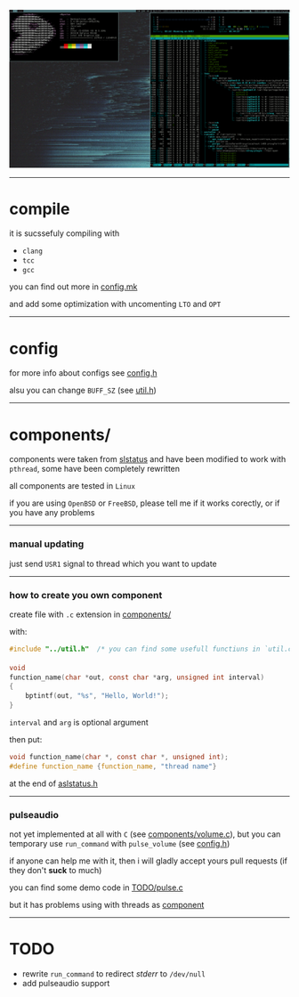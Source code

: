 ![demo](imgs/demo.gif)

---
# compile

it is sucssefuly compiling with
* `clang`
* `tcc`
* `gcc`

you can find out more in [config.mk](config.mk)

and add some optimization with uncomenting `LTO` and `OPT`


---
# config

for more info about configs see [config.h](config.h)

alsu you can change `BUFF_SZ` (see [util.h](util.h))


---
# components/

components were taken from [slstatus](https://tools.suckless.org/slstatus)
and have been modified to work with `pthread`,
some have been completely rewritten

all components are tested in `Linux`

if you are using `OpenBSD` or `FreeBSD`, please tell me if it works corectly,
or if you have any problems


---
### manual updating

just send `USR1` signal to thread which you want to update


---
### how to create you own component

create file with `.c` extension in [components/](components/)

with:
```c
#include "../util.h"  /* you can find some usefull functiuns in `util.c` */

void
function_name(char *out, const char *arg, unsigned int interval)
{
	bptintf(out, "%s", "Hello, World!");
}

```

`interval` and `arg` is optional argument


then put:
```c
void function_name(char *, const char *, unsigned int);
#define function_name {function_name, "thread name"}

```

at the end of [aslstatus.h](aslstatus.h)


---
### pulseaudio
not yet implemented at all with `C` (see [components/volume.c](components/volume.c)),
but you can temporary use `run_command` with `pulse_volume` (see [config.h](config.h))

if anyone can help me with it, then i will gladly accept yours pull requests
(if they don't **suck** to much)

you can find some demo code in [TODO/pulse.c](TODO/pulse.c)

but it has problems using with threads as [component](components/volume.c)


---
# TODO
* rewrite `run_command` to redirect *stderr* to `/dev/null`
* add pulseaudio support
